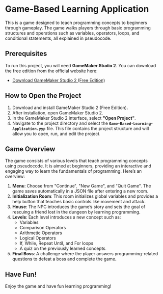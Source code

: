 # Game-Based Learning Application

This is a game designed to teach programming concepts to beginners through gameplay. The game walks players through basic programming structures and operations such as variables, operators, loops, and conditional statements, all explained in pseudocode.

## Prerequisites

To run this project, you will need **GameMaker Studio 2**. You can download the free edition from the official website here:

- [Download GameMaker Studio 2 (Free Edition)](https://www.yoyogames.com/get)

## How to Open the Project

1. Download and install GameMaker Studio 2 (Free Edition).
2. After installation, open GameMaker Studio 2.
3. In the GameMaker Studio 2 interface, select **"Open Project"**.
4. Navigate to the project directory and select the **`Game-Based-Learning-Application.yyp`** file. This file contains the project structure and will allow you to open, run, and edit the project.

## Game Overview

The game consists of various levels that teach programming concepts using pseudocode. It is aimed at beginners, providing an interactive and engaging way to learn the fundamentals of programming. Here’s an overview:

1. **Menu**: Choose from "Continue", "New Game", and "Quit Game". The game saves automatically in a JSON file after entering a new room.
2. **Initialization Room**: This room initializes global variables and provides a help button that teaches basic controls like movement and attack.
3. **House**: The NPC introduces the game’s story and sets the goal of rescuing a friend lost in the dungeon by learning programming.
4. **Levels**: Each level introduces a new concept such as:
   - Variables
   - Comparison Operators
   - Arithmetic Operators
   - Logical Operators
   - If, While, Repeat Until, and For loops
   - A quiz on the previously learned concepts.
5. **Final Boss**: A challenge where the player answers programming-related questions to defeat a boss and complete the game.

## Have Fun!

Enjoy the game and have fun learning programming!
